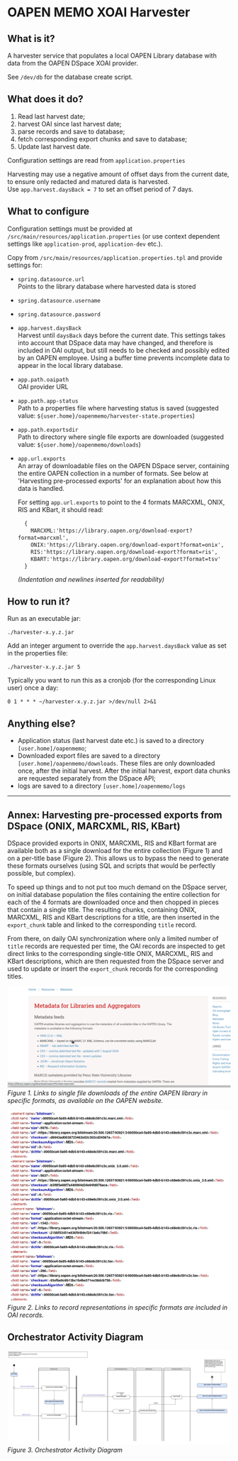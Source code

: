 # OAPEN MEMO XOAI Harvester

## What is it?

A harvester service that populates a local OAPEN Library database with data from the OAPEN DSpace XOAI provider.

See `/dev/db` for the database create script.

## What does it do?
 
1. Read last harvest date;
2. harvest OAI since last harvest date;
3. parse records and save to database;
4. fetch corresponding export chunks and save to database;
5. Update last harvest date.

Configuration settings are read from `application.properties`

Harvesting may use a negative amount of offset days from the current date, to ensure only redacted and matured data is harvested.  
Use `app.harvest.daysBack = 7` to set an offset period of 7 days.

## What to configure

Configuration settings must be provided at `/src/main/resources/application.properties` (or use context dependent settings like `application-prod`, `application-dev` etc.). 

Copy from `/src/main/resources/application.properties.tpl` and provide settings for:

* `spring.datasource.url`   
   Points to the library database where harvested data is stored
* `spring.datasource.username`   
* `spring.datasource.password`   
* `app.harvest.daysBack`   
   Harvest until `daysBack` days before the current date. This settings takes into account that DSpace data
   may have changed, and therefore is included in OAI output, but still needs to be checked and possibly edited by an OAPEN employee. 
   Using a buffer time  prevents incomplete data to appear in the local library database.
* `app.path.oaipath`   
   OAI provider URL 
* `app.path.app-status`   
   Path to a properties file where harvesting status is saved (suggested value: `${user.home}/oapenmemo/harvester-state.properties`) 
* `app.path.exportsdir`   
   Path to directory where single file exports are downloaded (suggested value: `${user.home}/oapenmemo/downloads`)
* `app.url.exports`   
   An array of downloadable files on the OAPEN DSpace server, containing the entire OAPEN collection in a number of formats. See below at 
   'Harvesting pre-processed exports' for an explanation about how this data is handled.   
    
   For setting `app.url.exports` to point to the 4 formats MARCXML, ONIX, RIS and KBart, it should read:

        {
          MARCXML:'https://library.oapen.org/download-export?format=marcxml',
          ONIX:'https://library.oapen.org/download-export?format=onix',
          RIS:'https://library.oapen.org/download-export?format=ris',
          KBART:'https://library.oapen.org/download-export?format=tsv'
        }
    
   *(Indentation and newlines inserted for readability)*    
    

## How to run it?

Run as an executable jar: 

	./harvester-x.y.z.jar

Add an integer argument to override the `app.harvest.daysBack` value as set in the properties file:

	./harvester-x.y.z.jar 5

Typically you want to run this as a cronjob (for the corresponding Linux user) once a day:

    0 1 * * * ~/harvester-x.y.z.jar >/dev/null 2>&1 


## Anything else?

- Application status (last harvest date etc.) is saved to a directory `[user.home]/oapenmemo`;
- Downloaded export files are saved to a directory `[user.home]/oapenmemo/downloads`. These files are only downloaded once, after the initial harvest. After the initial harvest, export data chunks are requested separately from the DSpace API;
- logs are saved to a directory `[user.home]/oapenmemo/logs`

---

## Annex: Harvesting pre-processed exports from DSpace (ONIX, MARCXML, RIS, KBart)

DSpace provided exports in ONIX, MARCXML, RIS and KBart format are available both as a single download for the entire collection (Figure 1) and on a per-title base (Figure 2). This allows us to bypass the need to generate these formats ourselves (using SQL and scripts that would be perfectly possible, but complex).

To speed up things and to not put too much demand on the DSpace server, on initial database population the files containing the entire collection for each of the 4 formats are downloaded once and then chopped in pieces that contain a single title. The resulting chunks, containing ONIX, MARCXML, RIS and KBart descriptions for a title, are then inserted in the `export_chunk` table and linked to the corresponding `title` record.

From there, on daily OAI synchronization where only a limited number of `title` records are requested per time, the OAI records are inspected to get direct links to the corresponding single-title ONIX, MARCXML, RIS and KBart descriptions, which are then requested from the DSpace server and used to update or insert the `export_chunk` records for the corresponding titles.


![Metadata download on oapen.org](./dev/img/metadata-download.png)    
*Figure 1. Links to single file downloads of the entire OAPEN library in specific formats, as available on the OAPEN website.*

![Metadata download on oapen.org](./dev/img/metadata-oai.png)    
*Figure 2. Links to record representations in specific formats are included in OAI records.*

## Orchestrator Activity Diagram

![Metadata download on oapen.org](./dev/img/orchestrator.jpg)    
*Figure 3. Orchestrator Activity Diagram*



